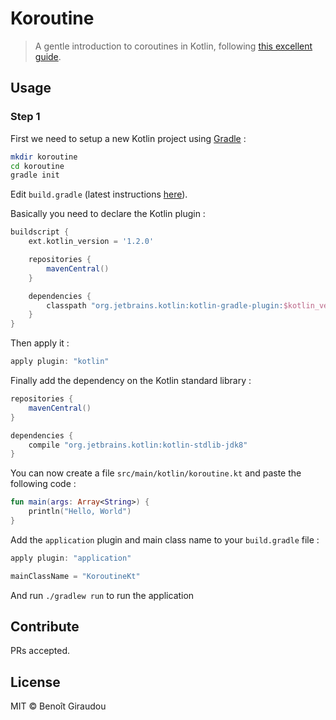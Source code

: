 # Koroutine

> A gentle introduction to coroutines in Kotlin, following [this excellent guide](https://github.com/Kotlin/kotlinx.coroutines/blob/master/coroutines-guide.md).

## Usage

### Step 1

First we need to setup a new Kotlin project using [Gradle](https://www.gradle.org) :

```bash
mkdir koroutine
cd koroutine
gradle init
```

Edit `build.gradle` (latest instructions [here](https://kotlinlang.org/docs/reference/using-gradle.html)).  

Basically you need to declare the Kotlin plugin :

```groovy
buildscript {
    ext.kotlin_version = '1.2.0'

    repositories {
        mavenCentral()
    }

    dependencies {
        classpath "org.jetbrains.kotlin:kotlin-gradle-plugin:$kotlin_version"
    }
}
```

Then apply it :

```groovy
apply plugin: "kotlin"
```

Finally add the dependency on the Kotlin standard library :

```groovy
repositories {
    mavenCentral()
}

dependencies {
    compile "org.jetbrains.kotlin:kotlin-stdlib-jdk8"
}
```

You can now create a file `src/main/kotlin/koroutine.kt` and paste the following code :

```kotlin
fun main(args: Array<String>) {
    println("Hello, World")
}
```

Add the `application` plugin and main class name to your `build.gradle` file :

```groovy
apply plugin: "application"

mainClassName = "KoroutineKt"
```

And run `./gradlew run` to run the application

## Contribute

PRs accepted.

## License

MIT © Benoît Giraudou
